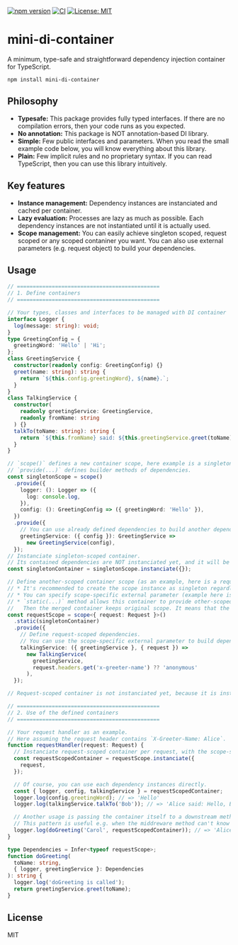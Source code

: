 [![npm version](https://badge.fury.io/js/mini-di-container.svg)](https://badge.fury.io/js/mini-di-container)
[![CI](https://github.com/ikenox/mini-di-container-ts/actions/workflows/ci.yaml/badge.svg)](https://github.com/ikenox/mini-di-container-ts/actions/workflows/ci.yaml)
[![License: MIT](https://img.shields.io/badge/License-MIT-yellow.svg)](https://opensource.org/licenses/MIT)

# mini-di-container

A minimum, type-safe and straightforward dependency injection container for TypeScript.

```shell
npm install mini-di-container
```

## Philosophy

- **Typesafe:** This package provides fully typed interfaces. If there are no compilation errors, then your code runs as you expected.
- **No annotation:** This package is NOT annotation-based DI library.
- **Simple:** Few public interfaces and parameters. When you read the small example code below, you will know everything about this library.
- **Plain:** Few implicit rules and no proprietary syntax. If you can read TypeScript, then you can use this library intuitively.

## Key features

- **Instance management:** Dependency instances are instanciated and cached per container.
- **Lazy evaluation:** Processes are lazy as much as possible. Each dependency instances are not instantiated until it is actually used.
- **Scope management:** You can easily achieve singleton scoped, request scoped or any scoped contaniner you want. You can also use external parameters (e.g. request object) to build your dependencies.

## Usage

```typescript
// =============================================
// 1. Define containers
// =============================================

// Your types, classes and interfaces to be managed with DI container
interface Logger {
  log(message: string): void;
}
type GreetingConfig = {
  greetingWord: 'Hello' | 'Hi';
};
class GreetingService {
  constructor(readonly config: GreetingConfig) {}
  greet(name: string): string {
    return `${this.config.greetingWord}, ${name}.`;
  }
}
class TalkingService {
  constructor(
    readonly greetingService: GreetingService,
    readonly fromName: string
  ) {}
  talkTo(toName: string): string {
    return `${this.fromName} said: ${this.greetingService.greet(toName)}`;
  }
}

// `scope()` defines a new container scope, here example is a singleton-scoped.
// `provide(...)` defines builder methods of dependencies.
const singletonScope = scope()
  .provide({
    logger: (): Logger => ({
      log: console.log,
    }),
    config: (): GreetingConfig => ({ greetingWord: 'Hello' }),
  })
  .provide({
    // You can use already defined dependencies to build another dependencies.
    greetingService: ({ config }): GreetingService =>
      new GreetingService(config),
  });
// Instanciate singleton-scoped container.
// Its contained dependencies are NOT instanciated yet, and it will be instanciated when actually used.
const singletonContainer = singletonScope.instanciate({});

// Define another-scoped container scope (as an example, here is a request-scoped).
// * It's recommended to create the scope instance as singleton regardless of its scope.
// * You can specify scope-specific external parameter (example here is `{ request: Request }`).
// * `static(...)` method allows this container to provide other-scoped container's dependency instances.
//   Then the merged container keeps original scope. It means that the instances managed by the singletonContainer are still singleton.
const requestScope = scope<{ request: Request }>()
  .static(singletonContainer)
  .provide({
    // Define request-scoped dependencies.
    // You can use the scope-specific external parameter to build dependencies.
    talkingService: ({ greetingService }, { request }) =>
      new TalkingService(
        greetingService,
        request.headers.get('x-greeter-name') ?? 'anonymous'
      ),
  });

// Request-scoped container is not instanciated yet, because it is instanciated per a request.

// =============================================
// 2. Use of the defined containers
// =============================================

// Your request handler as an example.
// Here assuming the request header contains `X-Greeter-Name: Alice`.
function requestHandler(request: Request) {
  // Instanciate request-scoped container per request, with the scope-specific external parameter.
  const requestScopedContainer = requestScope.instanciate({
    request,
  });

  // Of course, you can use each dependency instances directly.
  const { logger, config, talkingService } = requestScopedContainer;
  logger.log(config.greetingWord); // => 'Hello'
  logger.log(talkingService.talkTo('Bob')); // => 'Alice said: Hello, Bob.'

  // Another usage is passing the container itself to a downstream method.
  // This pattern is useful e.g. when the middreware method can't know which dependencies will be used in the downstream.
  logger.log(doGreeting('Carol', requestScopedContainer)); // => 'Alice said: Hello, Carol.'
}

type Dependencies = Infer<typeof requestScope>;
function doGreeting(
  toName: string,
  { logger, greetingService }: Dependencies
): string {
  logger.log('doGreeting is called');
  return greetingService.greet(toName);
}
```

## License

MIT
